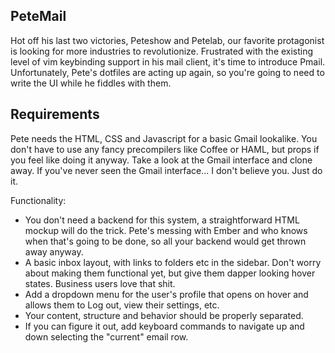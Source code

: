 ## PeteMail

Hot off his last two victories, Peteshow and Petelab, our favorite protagonist is looking for more industries to revolutionize. Frustrated with the existing level of vim keybinding support in his mail client, it's time to introduce Pmail. Unfortunately, Pete's dotfiles are acting up again, so you're going to need to write the UI while he fiddles with them.

## Requirements

Pete needs the HTML, CSS and Javascript for a basic Gmail lookalike. You don't have to use any fancy precompilers like Coffee or HAML, but props if you feel like doing it anyway. Take a look at the Gmail interface and clone away. If you've never seen the Gmail interface... I don't believe you. Just do it.

Functionality:
* You don't need a backend for this system, a straightforward HTML mockup will do the trick. Pete's messing with Ember and who knows when that's going to be done, so all your backend would get thrown away anyway.
* A basic inbox layout, with links to folders etc in the sidebar. Don't worry about making them functional yet, but give them dapper looking hover states. Business users love that shit.
* Add a dropdown menu for the user's profile that opens on hover and allows them to Log out, view their settings, etc.
* Your content, structure and behavior should be properly separated. 
* If you can figure it out, add keyboard commands to navigate up and down selecting the "current" email row.
